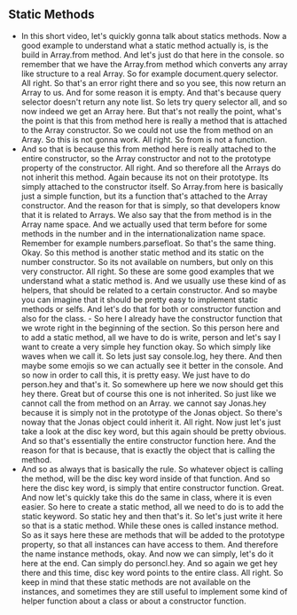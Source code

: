 ## Static Methods

- In this short video, let's quickly gonna talk about statics methods. Now a good example to understand what a static method actually is, is the build in Array.from method. And let's just do that here in the console. so remember that we have the Array.from method which converts any array like structure to a real Array. So for example document.query selector. All right. So that's an error right there and so you see, this now return an Array to us. And for some reason it is empty. And that's because query selector doesn't return any note list. So lets try query selector all, and so now indeed we get an Array here. But that's not really the point, what's the point is that this from method here is really a method that is attached to the Array constructor. So we could not use the from method on an Array. So this is not gonna work. All right. So from is not a function. 
- And so that is because this from method here is really attached to the entire constructor, so the Array constructor and not to the prototype property of the constructor. All right. And so therefore all the Arrays do not inherit this method. Again because its not on their prototype. Its simply attached to the constructor itself. So Array.from here is basically just a simple function, but its a function that's attached to the Array constructor. And the reason for that is simply, so that developers know that it is related to Arrays. We also say that the from method is in the Array name space. And we actually used that term before for some methods in the number and in the internationalization name space. Remember for example numbers.parsefloat. So that's the same thing. Okay. So this method is another static method and its static on the number constructor. So its not available on numbers, but only on this very constructor. All right. So these are some good examples that we understand what a static method is. And we usually use these kind of as helpers, that should be related to a certain constructor. And so maybe you can imagine that it should be pretty easy to implement static methods or selfs. And let's do that for both or constructor function and also for the class. - So here I already have the constructor function that we wrote right in the beginning of the section. So this person here and to add a static method, all we have to do is write, person and let's say I want to create a very simple hey function okay. So which simply like waves when we call it. So lets just say console.log, hey there. And then maybe some emojis so we can actually see it better in the console. And so now in order to call this, it is pretty easy. We just have to do person.hey and that's it. So somewhere up here we now should get this hey there. Great but of course this one is not inherited. So just like we cannot call the from method on an Array. we cannot say Jonas.hey because it is simply not in the prototype of the Jonas object. So there's noway that the Jonas object could inherit it. All right. Now just let's just take a look at the disc key word, but this again should be pretty obvious. And so that's essentially the entire constructor function here. And the reason for that is because, that is exactly the object that is calling the method. 
- And so as always that is basically the rule. So whatever object is calling the method, will be the disc key word inside of that function. And so here the disc key word, is simply that entire constructor function. Great. And now let's quickly take this do the same in class, where it is even easier. So here to create a static method, all we need to do is to add the static keyword. So static hey and then that's it. So let's just write it here so that is a static method. While these ones is called instance method. So as it says here these are methods that will be added to the prototype property, so that all instances can have access to them. And therefore the name instance methods, okay. And now we can simply, let's do it here at the end. Can simply do personcl.hey. And so again we get hey there and this time, disc key word points to the entire class. All right. So keep in mind that these static methods are not available on the instances, and sometimes they are still useful to implement some kind of helper function about a class or about a constructor function.